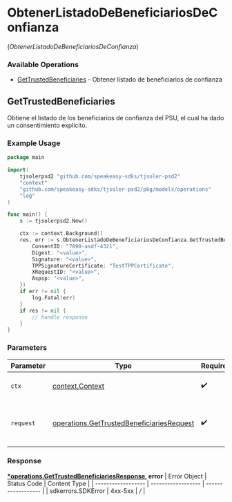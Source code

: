 # ObtenerListadoDeBeneficiariosDeConfianza
(*ObtenerListadoDeBeneficiariosDeConfianza*)

### Available Operations

* [GetTrustedBeneficiaries](#gettrustedbeneficiaries) - Obtener listado de beneficiarios de confianza

## GetTrustedBeneficiaries

Obtiene el listado de los beneficiarios de confianza del PSU, el cual ha dado un consentimiento explícito.

### Example Usage

```go
package main

import(
	tjsolerpsd2 "github.com/speakeasy-sdks/tjsoler-psd2"
	"context"
	"github.com/speakeasy-sdks/tjsoler-psd2/pkg/models/operations"
	"log"
)

func main() {
    s := tjsolerpsd2.New()

    ctx := context.Background()
    res, err := s.ObtenerListadoDeBeneficiariosDeConfianza.GetTrustedBeneficiaries(ctx, operations.GetTrustedBeneficiariesRequest{
        ConsentID: "7890-asdf-4321",
        Digest: "<value>",
        Signature: "<value>",
        TPPSignatureCertificate: "TestTPPCertificate",
        XRequestID: "<value>",
        Aspsp: "<value>",
    })
    if err != nil {
        log.Fatal(err)
    }
    if res != nil {
        // handle response
    }
}
```

### Parameters

| Parameter                                                                                                  | Type                                                                                                       | Required                                                                                                   | Description                                                                                                |
| ---------------------------------------------------------------------------------------------------------- | ---------------------------------------------------------------------------------------------------------- | ---------------------------------------------------------------------------------------------------------- | ---------------------------------------------------------------------------------------------------------- |
| `ctx`                                                                                                      | [context.Context](https://pkg.go.dev/context#Context)                                                      | :heavy_check_mark:                                                                                         | The context to use for the request.                                                                        |
| `request`                                                                                                  | [operations.GetTrustedBeneficiariesRequest](../../pkg/models/operations/gettrustedbeneficiariesrequest.md) | :heavy_check_mark:                                                                                         | The request object to use for the request.                                                                 |


### Response

**[*operations.GetTrustedBeneficiariesResponse](../../pkg/models/operations/gettrustedbeneficiariesresponse.md), error**
| Error Object       | Status Code        | Content Type       |
| ------------------ | ------------------ | ------------------ |
| sdkerrors.SDKError | 4xx-5xx            | */*                |
